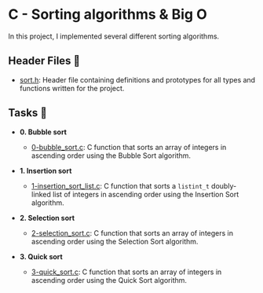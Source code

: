 # C - Sorting algorithms & Big O

In this project, I implemented several different sorting algorithms.

## Header Files :file_folder:

* [sort.h](./sort.h): Header file containing definitions and prototypes for all types and functions written for the project.

## Tasks :page_with_curl:

* **0. Bubble sort**
  * [0-bubble_sort.c](./0-bubble_sort.c): C function that sorts an array of integers in ascending order using the Bubble Sort algorithm.

* **1. Insertion sort**
  * [1-insertion_sort_list.c](./1-insertion_sort_list.c): C function that sorts a `listint_t` doubly-linked list of integers in ascending order using the
  Insertion Sort algorithm.

* **2. Selection sort**
  * [2-selection_sort.c](./2-selection_sort.c): C function that sorts an array of integers in ascending order using the Selection Sort algorithm.

* **3. Quick sort**
  * [3-quick_sort.c](./3-quick_sort.c): C function that sorts an array of integers in ascending order using the Quick Sort algorithm.

